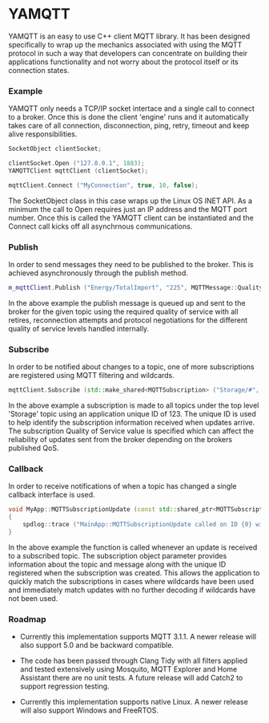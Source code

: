 # YAMQTT

YAMQTT is an easy to use C++ client MQTT library. It has been designed specifically to wrap up the mechanics associated with using the MQTT protocol in such a way that developers can concentrate on building their applications functionality and not worry about the protocol itself or its connection states.

### Example

YAMQTT only needs a TCP/IP socket intertace and a single call to connect to a broker. Once this is done the client 'engine' runs and it automatically takes care of all connection, disconnection, ping, retry, timeout and keep alive responsibilities.

```C++
SocketObject clientSocket;

clientSocket.Open ("127.0.0.1", 1883);
YAMQTTClient mqttClient (clientSocket);

mqttClient.Connect ("MyConnection", true, 10, false);
```

The SocketObject class in this case wraps up the Linux OS INET API. As a minimum the call to Open requires just an IP address and the MQTT port number. Once this is called the YAMQTT client can be instantiated and the Connect call kicks off all asynchrnous communications.

### Publish

In order to send messages they need to be published to the broker. This is achieved asynchronously through the publish method.

```C++
m_mqttClient.Publish ("Energy/TotalImport", "225", MQTTMessage::QualityOfService::FireAndForget);
```

In the above example the publish message is queued up and sent to the broker for the given topic using the required quality of service with all retires, reconnection attempts and protocol negotiations for the different quality of service levels handled internally.

### Subscribe

In order to be notified about changes to a topic, one of more subscriptions are registered using MQTT filtering and wildcards.

```C++
mqttClient.Subscribe (std::make_shared<MQTTSubscription> ("Storage/#", 123, MQTTMessage::QualityOfService::AtLeastOnce));
```

In the above example a subscription is made to all topics under the top level 'Storage' topic using an application unique ID of 123. The unique ID is used to help identify the subscription information received when updates arrive. The subscription Quality of Service value is specified which can affect the reliability of updates sent from the broker depending on the brokers published QoS.

### Callback

In order to receive notifications of when a topic has changed a single callback interface is used.

```C++
void MyApp::MQTTSubscriptionUpdate (const std::shared_ptr<MQTTSubscription>& subscription)
{
	spdlog::trace ("MainApp::MQTTSubscriptionUpdate called on ID {0} with topic [{1}] and message [{2}]",           subscription->UniqueIdentifier (), subscription->BrokerTopic (), subscription->BrokerMessage ());
}
```

In the above example the function is called whenever an update is received to a subscribed topic. The subscription object parameter provides information about the topic and message along with the unique ID registered when the subscription was created. This allows the application to quickly match the subscriptions in cases where wildcards have been used and immediately match updates with no further decoding if wildcards have not been used.

### Roadmap

- Currently this implementation supports MQTT 3.1.1. A newer release will also support 5.0 and be backward compatible.

- The code has been passed through Clang Tidy with all filters applied and tested extensively using Mosquito, MQTT Explorer and Home Assistant there are no unit tests.  A future release will add Catch2 to support regression testing.

- Currently this implementation supports native Linux. A newer release will also support Windows and FreeRTOS.

